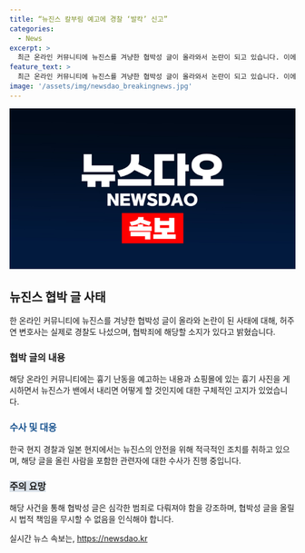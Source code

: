 ```yaml
---
title: “뉴진스 칼부림 예고에 경찰 ‘발칵’ 신고”
categories:
  - News
excerpt: >
  최근 온라인 커뮤니티에 뉴진스를 겨냥한 협박성 글이 올라와서 논란이 되고 있습니다. 이에 대해 변호사는 협박죄에 해당할 수 있다고 언급했으며, 해당 글을 올린 사람은 팬덤으로 추정되지만 이는 추측에 불과하다고 밝혔습니다. 이러한 협박성 글이 과열된 팬덤 분위기를 조장하며 심각한 문제로 대두되고 있으며, 해당 사건으로 뉴진스의 안전 문제가 제기되고 있습니다.
feature_text: >
  최근 온라인 커뮤니티에 뉴진스를 겨냥한 협박성 글이 올라와서 논란이 되고 있습니다. 이에 대해 변호사는 협박죄에 해당할 수 있다고 언급했으며, 해당 글을 올린 사람은 팬덤으로 추정되지만 이는 추측에 불과하다고 밝혔습니다. 이러한 협박성 글이 과열된 팬덤 분위기를 조장하며 심각한 문제로 대두되고 있으며, 해당 사건으로 뉴진스의 안전 문제가 제기되고 있습니다.
image: '/assets/img/newsdao_breakingnews.jpg'
---
```


<p><img src="/assets/img/newsdao_breakingnews.jpg" alt="pcversion 속보" /></p>

<h2 data-ke-size="size26">뉴진스 협박 글 사태</h2>

<p data-ke-size="size16">한 온라인 커뮤니티에 뉴진스를 겨냥한 협박성 글이 올라와 논란이 된 사태에 대해, 허주연 변호사는 실제로 경찰도 나섰으며, 협박죄에 해당할 소지가 있다고 밝혔습니다.</p>

<h3>협박 글의 내용</h3>

<p data-ke-size="size16">해당 온라인 커뮤니티에는 흉기 난동을 예고하는 내용과 쇼핑몰에 있는 흉기 사진을 게시하면서 뉴진스가 밴에서 내리면 어떻게 할 것인지에 대한 구체적인 고지가 있었습니다.</p>

<h3><b><span style="color: #1a5490;">수사 및 대응</span></b></h3>

<p data-ke-size="size16">한국 현지 경찰과 일본 현지에서는 뉴진스의 안전을 위해 적극적인 조치를 취하고 있으며, 해당 글을 올린 사람을 포함한 관련자에 대한 수사가 진행 중입니다.</p>

<h3><b><span style="background-color: #21538527;">주의 요망</span></b></h3>

<p data-ke-size="size16">해당 사건을 통해 협박성 글은 심각한 범죄로 다뤄져야 함을 강조하며, 협박성 글을 올릴 시 법적 책임을 무시할 수 없음을 인식해야 합니다.</p>
실시간 뉴스 속보는, <a href="https://newsdao.kr" rel="dofollow">https://newsdao.kr</a>


